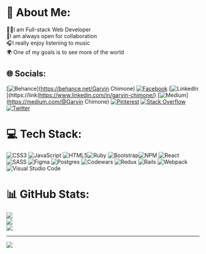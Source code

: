 # 💫 About Me:
👨‍💻I am  Full-stack Web Developer<br>🤝I am always open for collaboration<br>🎧I really enjoy listening to music<br>🌍 One of my goals is to see more of the world


## 🌐 Socials:
[![Behance](https://img.shields.io/badge/Behance-1769ff?logo=behance&logoColor=white)](https://behance.net/Garvin Chimone) [![Facebook](https://img.shields.io/badge/Facebook-%231877F2.svg?logo=Facebook&logoColor=white)](https://facebook.com/GarvinChimone) [![LinkedIn](https://img.shields.io/badge/LinkedIn-%230077B5.svg?logo=linkedin&logoColor=white)](https://link(https://www.linkedin.com/in/garvin-chimone/)
[![Medium](https://img.shields.io/badge/Medium-12100E?logo=medium&logoColor=white)](https://medium.com/@Garvin Chimone) [![Pinterest](https://img.shields.io/badge/Pinterest-%23E60023.svg?logo=Pinterest&logoColor=white)](https://pinterest.com/Garvinchimone) [![Stack Overflow](https://img.shields.io/badge/-Stackoverflow-FE7A16?logo=stack-overflow&logoColor=white)](https://stackoverflow.com/users/GarvinChimone) [![Twitter](https://img.shields.io/badge/Twitter-%231DA1F2.svg?logo=Twitter&logoColor=white)](https://twitter.com/GarvinChimone) 

# 💻 Tech Stack:
![CSS3](https://img.shields.io/badge/css3-%231572B6.svg?style=for-the-badge&logo=css3&logoColor=white) ![JavaScript](https://img.shields.io/badge/javascript-%23323330.svg?style=for-the-badge&logo=javascript&logoColor=%23F7DF1E) ![HTML5](https://img.shields.io/badge/html5-%23E34F26.svg?style=for-the-badge&logo=html5&logoColor=white)![Ruby](https://img.shields.io/badge/ruby-%23CC342D.svg?style=for-the-badge&logo=ruby&logoColor=white) ![Bootstrap](https://img.shields.io/badge/bootstrap-%23563D7C.svg?style=for-the-badge&logo=bootstrap&logoColor=white)![NPM](https://img.shields.io/badge/NPM-%23000000.svg?style=for-the-badge&logo=npm&logoColor=white) ![React](https://img.shields.io/badge/react-%2320232a.svg?style=for-the-badge&logo=react&logoColor=%2361DAFB) ![SASS](https://img.shields.io/badge/SASS-hotpink.svg?style=for-the-badge&logo=SASS&logoColor=white) ![Figma](https://img.shields.io/badge/figma-%23F24E1E.svg?style=for-the-badge&logo=figma&logoColor=white) ![Postgres](https://img.shields.io/badge/postgres-%23316192.svg?style=for-the-badge&logo=postgresql&logoColor=white) ![Codewars](https://img.shields.io/badge/Codewars-B1361E?style=for-the-badge&logo=codewars&logoColor=grey) ![Redux](https://img.shields.io/badge/redux-%23593d88.svg?style=for-the-badge&logo=redux&logoColor=white) ![Rails](https://img.shields.io/badge/rails-%23CC0000.svg?style=for-the-badge&logo=ruby-on-rails&logoColor=white) ![Webpack](https://img.shields.io/badge/webpack-%238DD6F9.svg?style=for-the-badge&logo=webpack&logoColor=black) ![Visual Studio Code](https://img.shields.io/badge/Visual%20Studio%20Code-0078d7.svg?style=for-the-badge&logo=visual-studio-code&logoColor=white)
# 📊 GitHub Stats:
![](https://github-readme-stats.vercel.app/api?username=Chimoneg27&theme=radical&hide_border=false&include_all_commits=false&count_private=false)<br/>
![](https://github-readme-streak-stats.herokuapp.com/?user=Chimoneg27&theme=radical&hide_border=false)<br/>
![](https://github-readme-stats.vercel.app/api/top-langs/?username=Chimoneg27&theme=radical&hide_border=false&include_all_commits=false&count_private=false&layout=compact)

---
[![](https://visitcount.itsvg.in/api?id=Chimoneg27&icon=0&color=0)](https://visitcount.itsvg.in)

<!-- Proudly created with GPRM ( https://gprm.itsvg.in ) -->
